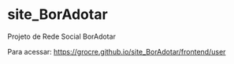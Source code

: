 # site_BorAdotar
Projeto de Rede Social BorAdotar

Para acessar:
https://grocre.github.io/site_BorAdotar/frontend/user
